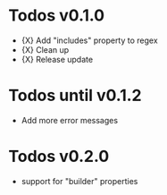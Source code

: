 # Todos v0.1.0
- {X} Add "includes" property to regex
- {X} Clean up
- {X} Release update

# Todos until v0.1.2
- Add more error messages


# Todos v0.2.0
- support for "builder" properties